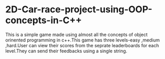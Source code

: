 # 2D-Car-race-project-using-OOP-concepts-in-C++
This is a simple game made using almost all the concepts of object orinented programming in c++.This game has three levels-easy ,medium ,hard.User can view their scores from the seprate leaderboards for each level.They can send their feedbacks using a single string.
